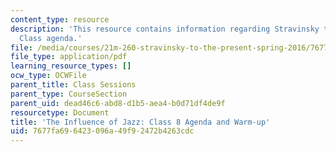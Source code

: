 ```yaml
---
content_type: resource
description: 'This resource contains information regarding Stravinsky to the present:
  Class agenda.'
file: /media/courses/21m-260-stravinsky-to-the-present-spring-2016/7677fa696423096a49f92472b4263cdc_MIT21M_260S16_class08.pdf
file_type: application/pdf
learning_resource_types: []
ocw_type: OCWFile
parent_title: Class Sessions
parent_type: CourseSection
parent_uid: dead46c6-abd8-d1b5-aea4-b0d71df4de9f
resourcetype: Document
title: 'The Influence of Jazz: Class 8 Agenda and Warm-up'
uid: 7677fa69-6423-096a-49f9-2472b4263cdc
---
```

